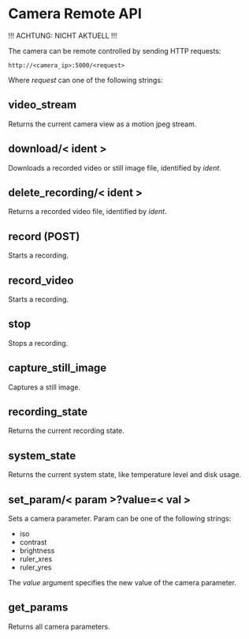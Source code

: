 # Camera Remote API

!!! ACHTUNG: NICHT AKTUELL !!!

The camera can be remote controlled by sending HTTP requests:

    http://<camera_ip>:5000/<request>

Where *request* can one of the following strings:

## video_stream

Returns the current camera view as a motion jpeg stream.

## download/< ident >

Downloads a recorded video or still image file, identified by *ident*.

## delete_recording/< ident >

Returns a recorded video file, identified by *ident*.

## record (POST)

Starts a recording.

## record_video

Starts a recording.

## stop

Stops a recording.

## capture_still_image

Captures a still image.

## recording_state

Returns the current recording state.

## system_state

Returns the current system state, like temperature level and disk usage.

## set_param/< param >?value=< val >

Sets a camera parameter. Param can be one of the following strings:

* iso
* contrast
* brightness
* ruler_xres
* ruler_yres

The *value* argument specifies the new value of the camera parameter.

## get_params

Returns all camera parameters.
